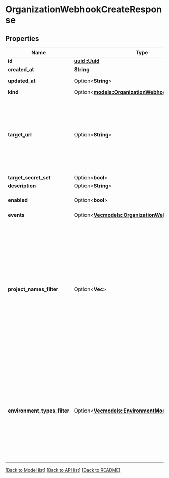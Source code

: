 # OrganizationWebhookCreateResponse

## Properties

Name | Type | Description | Notes
------------ | ------------- | ------------- | -------------
**id** | [**uuid::Uuid**](uuid::Uuid.md) |  | [readonly]
**created_at** | **String** |  | [readonly]
**updated_at** | Option<**String**> |  | [optional][readonly]
**kind** | Option<[**models::OrganizationWebhookKindEnum**](OrganizationWebhookKindEnum.md)> |  | [optional]
**target_url** | Option<**String**> | Set the public HTTP or HTTPS endpoint that will receive the specified events. The target URL must starts with `http://` or `https://`  | [optional]
**target_secret_set** | Option<**bool**> |  | [optional]
**description** | Option<**String**> |  | [optional]
**enabled** | Option<**bool**> | Turn on or off your endpoint. | [optional]
**events** | Option<[**Vec<models::OrganizationWebhookEventEnum>**](OrganizationWebhookEventEnum.md)> |  | [optional]
**project_names_filter** | Option<**Vec<String>**> | Specify the project names you want to filter to.  This webhook will be triggered only if the event is coming from the specified Project IDs. Notes: 1. Wildcard is accepted E.g. `product*`. 2. Name is case insensitive.  | [optional]
**environment_types_filter** | Option<[**Vec<models::EnvironmentModeEnum>**](EnvironmentModeEnum.md)> | Specify the environment modes you want to filter to. This webhook will be triggered only if the event is coming from an environment with the specified mode.  | [optional]

[[Back to Model list]](../README.md#documentation-for-models) [[Back to API list]](../README.md#documentation-for-api-endpoints) [[Back to README]](../README.md)


